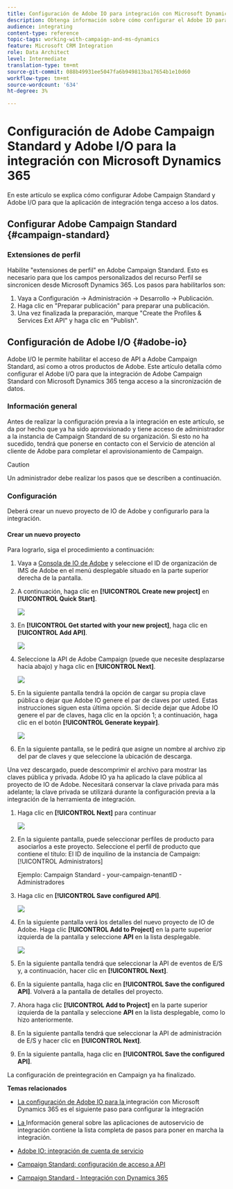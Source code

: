 ```yaml
---
title: Configuración de Adobe IO para integración con Microsoft Dynamics 365
description: Obtenga información sobre cómo configurar el Adobe IO para la integración con Microsoft Dynamics 365.
audience: integrating
content-type: reference
topic-tags: working-with-campaign-and-ms-dynamics
feature: Microsoft CRM Integration
role: Data Architect
level: Intermediate
translation-type: tm+mt
source-git-commit: 088b49931ee5047fa6b949813ba17654b1e10d60
workflow-type: tm+mt
source-wordcount: '634'
ht-degree: 3%

---
```



# Configuración de Adobe Campaign Standard y Adobe I/O para la integración con Microsoft Dynamics 365

En este artículo se explica cómo configurar Adobe Campaign Standard y Adobe I/O para que la aplicación de integración tenga acceso a los datos.

## Configurar Adobe Campaign Standard {#campaign-standard}

### Extensiones de perfil

Habilite &quot;extensiones de perfil&quot; en Adobe Campaign Standard.   Esto es necesario para que los campos personalizados del recurso Perfil se sincronicen desde Microsoft Dynamics 365.   Los pasos para habilitarlos son:

1. Vaya a Configuración -> Administración -> Desarrollo -> Publicación.
1. Haga clic en &quot;Preparar publicación&quot; para preparar una publicación.
1. Una vez finalizada la preparación, marque &quot;Create the Profiles &amp; Services Ext API&quot; y haga clic en &quot;Publish&quot;.

## Configuración de Adobe I/O {#adobe-io}

Adobe I/O le permite habilitar el acceso de API a Adobe Campaign Standard, así como a otros productos de Adobe.   Este artículo detalla cómo configurar el Adobe I/O para que la integración de Adobe Campaign Standard con Microsoft Dynamics 365 tenga acceso a la sincronización de datos.

### Información general

Antes de realizar la configuración previa a la integración en este artículo, se da por hecho que ya ha sido aprovisionado y tiene acceso de administrador a la instancia de Campaign Standard de su organización.  Si esto no ha sucedido, tendrá que ponerse en contacto con el Servicio de atención al cliente de Adobe para completar el aprovisionamiento de Campaign.

>[!CAUTION]
>
>Un administrador debe realizar los pasos que se describen a continuación.

### Configuración

Deberá crear un nuevo proyecto de IO de Adobe y configurarlo para la integración.

#### Crear un nuevo proyecto

Para lograrlo, siga el procedimiento a continuación:

1. Vaya a [Consola de IO de Adobe](https://console.adobe.io/home#) y seleccione el ID de organización de IMS de Adobe en el menú desplegable situado en la parte superior derecha de la pantalla.

1. A continuación, haga clic en **[!UICONTROL Create new project]** en **[!UICONTROL Quick Start]**.

   ![](assets/adobeIO1.png)

1. En **[!UICONTROL Get started with your new project]**, haga clic en **[!UICONTROL Add API]**.

   ![](assets/adobeIO2.png)

1. Seleccione la API de Adobe Campaign (puede que necesite desplazarse hacia abajo) y haga clic en **[!UICONTROL Next]**.

   ![](assets/adobeIO3.png)

1. En la siguiente pantalla tendrá la opción de cargar su propia clave pública o dejar que Adobe IO genere el par de claves por usted. Estas instrucciones siguen esta última opción. Si decide dejar que Adobe IO genere el par de claves, haga clic en la opción 1; a continuación, haga clic en el botón **[!UICONTROL Generate keypair]**.

   ![](assets/adobeIO4.png)

1. En la siguiente pantalla, se le pedirá que asigne un nombre al archivo zip del par de claves y que seleccione la ubicación de descarga.

Una vez descargado, puede descomprimir el archivo para mostrar las claves pública y privada. Adobe IO ya ha aplicado la clave pública al proyecto de IO de Adobe. Necesitará conservar la clave privada para más adelante; la clave privada se utilizará durante la configuración previa a la integración de la herramienta de integración.

1. Haga clic en **[!UICONTROL Next]** para continuar

   ![](assets/adobeIO5.png)

1. En la siguiente pantalla, puede seleccionar perfiles de producto para asociarlos a este proyecto. Seleccione el perfil de producto que contiene el título: El ID de inquilino de la instancia de Campaign: [!UICONTROL Administrators]

   Ejemplo: Campaign Standard - your-campaign-tenantID - Administradores

1. Haga clic en **[!UICONTROL Save configured API]**.

   ![](assets/adobeIO6.png)

1. En la siguiente pantalla verá los detalles del nuevo proyecto de IO de Adobe. Haga clic **[!UICONTROL Add to Project]** en la parte superior izquierda de la pantalla y seleccione **API** en la lista desplegable.

   ![](assets/adobeIO7.png)

1. En la siguiente pantalla tendrá que seleccionar la API de eventos de E/S y, a continuación, hacer clic en **[!UICONTROL Next]**.

1. En la siguiente pantalla, haga clic en **[!UICONTROL Save the configured API]**.  Volverá a la pantalla de detalles del proyecto.

1. Ahora haga clic **[!UICONTROL Add to Project]** en la parte superior izquierda de la pantalla y seleccione **API** en la lista desplegable, como lo hizo anteriormente.

1. En la siguiente pantalla tendrá que seleccionar la API de administración de E/S y hacer clic en **[!UICONTROL Next]**.

1. En la siguiente pantalla, haga clic en **[!UICONTROL Save the configured API]**.

La configuración de preintegración en Campaign ya ha finalizado.

**Temas relacionados**

* [La configuración de Adobe IO para la ](../../integrating/using/d365-acs-configure-adobe-io.md) integración con Microsoft Dynamics 365 es el siguiente paso para configurar la integración
* [La ](../../integrating/using/d365-acs-self-service-app-quick-start-guide.md) Información general sobre las aplicaciones de autoservicio de integración contiene la lista completa de pasos para poner en marcha la integración.


* [Adobe IO: integración de cuenta de servicio](https://www.adobe.io/authentication/auth-methods.html#!AdobeDocs/adobeio-auth/master/AuthenticationOverview/ServiceAccountIntegration.md)
* [Campaign Standard: configuración de acceso a API](../../api/using/setting-up-api-access.md)
* [Campaign Standard - Integración con Dynamics 365](../../integrating/using/d365-acs-configure-d365.md)
